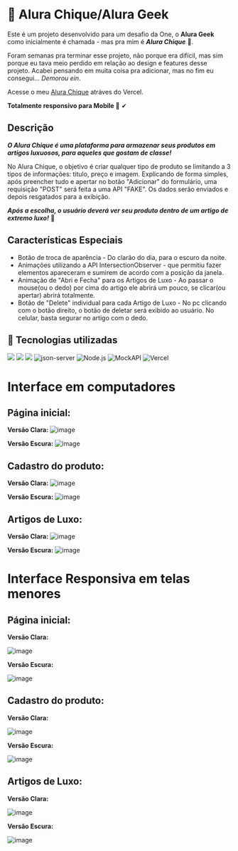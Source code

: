 # 💎 Alura Chique/Alura Geek 
Este é um projeto desenvolvido para um desafio da One, o **Alura Geek** como inicialmente é chamada - mas pra mim é ***Alura Chique*** 💍.

Foram semanas pra terminar esse projeto, não porque era difícil, mas sim porque eu tava meio perdido em relação ao design e features desse projeto. 
Acabei pensando em muita coisa pra adicionar, mas no fim eu consegui... _Demorou ein_.

Acesse o meu [Alura Chique](https://desafio-t6-one-alura-chique.vercel.app/) atráves do Vercel. 

**Totalmente responsivo para Mobile 📱** ✔

## Descrição
***O Alura Chique é uma plataforma para armazenar seus produtos em artigos luxuosos, para aqueles que gostam de classe!***

No Alura Chique, o objetivo é criar qualquer tipo de produto se limitando a 3 tipos de informações: titulo, preço e imagem.
Explicando de forma simples, após preencher tudo e apertar no botão "Adicionar" do formulário,
uma requisição "POST" será feita a uma API "FAKE". Os dados serão enviados e depois resgatados para a exibição.

***Após a escolha, o usuário deverá ver seu produto dentro de um artigo de extremo luxo!*** 💎

## Características Especiais
+ Botão de troca de aparência - Do clarão do dia, para o escuro da noite.
+ Animações utilizando a API IntersectionObserver - que permitiu fazer elementos apareceram e sumirem de acordo com a posição da janela.
+ Animação de "Abri e Fecha" para os Artigos de Luxo - Ao passar o mouse(ou o dedo) por cima do artigo ele abrirá um pouco, se clicar(ou apertar) abrirá totalmente.
+ Botão de "Delete" individual para cada Artigo de Luxo - No pc clicando com o botão direito, o botão de deletar será exibido ao usuário. No celular, basta segurar no artigo com o dedo.

## :dizzy: Tecnologias utilizadas

<div>
  <img src="https://img.shields.io/badge/HTML5-e34c26?style=for-the-badge&logo=html5&logoColor=white">
  <img src="https://img.shields.io/badge/CSS3-264de4?style=for-the-badge&logo=css3&logoColor=white">
  <img src="https://img.shields.io/badge/JavaScript-F7DF1E?style=for-the-badge&logo=javascript&logoColor=black">
  <img src="https://img.shields.io/badge/json--server-323330?style=for-the-badge&logo=json&logoColor=white" alt="json-server" />
  <img src="https://img.shields.io/badge/Node.js-339933?style=for-the-badge&logo=nodedotjs&logoColor=white" alt="Node.js" />
  <img src="https://img.shields.io/badge/MockAPI-ff69b4?style=for-the-badge&logoColor=white" alt="MockAPI" />
  <img src="https://img.shields.io/badge/Vercel-000000?style=for-the-badge&logo=vercel&logoColor=white" alt="Vercel" />
</div>

# Interface em computadores
## Página inicial:

**Versão Clara:**
![image](https://github.com/MeSGuel/DesafioT6-One-AluraChique/assets/168838532/285a6e6b-4dca-4b3e-9e00-3e938d0421d0)

**Versão Escura:**
![image](https://github.com/MeSGuel/DesafioT6-One-AluraChique/assets/168838532/5dfa6b8e-2b69-4955-8e80-49e38c5edc84)


## Cadastro do produto:

**Versão Clara:**
![image](https://github.com/MeSGuel/DesafioT6-One-AluraChique/assets/168838532/40666b61-26d1-4571-99f0-bb2606aac412)

**Versão Escura:**
![image](https://github.com/MeSGuel/DesafioT6-One-AluraChique/assets/168838532/0e5c3536-f623-4a7c-9380-98b5b5120ce6)


## Artigos de Luxo:

**Versão Clara:**
![image](https://github.com/MeSGuel/DesafioT6-One-AluraChique/assets/168838532/593afc1d-2ce8-4a68-bd51-0e8842e85d89)

**Versão Escura:**
![image](https://github.com/MeSGuel/DesafioT6-One-AluraChique/assets/168838532/761de87a-9154-4bce-ba43-5e8bf645a16e)


# Interface Responsiva em telas menores
## Página inicial:

**Versão Clara:**

![image](https://github.com/MeSGuel/DesafioT6-One-AluraChique/assets/168838532/64a4913a-1865-4756-b5c4-2e00694734f0)


**Versão Escura:**

![image](https://github.com/MeSGuel/DesafioT6-One-AluraChique/assets/168838532/b5b495e2-b5bd-4e18-b7d3-f6ac402629fb)


## Cadastro do produto:
**Versão Clara:**

![image](https://github.com/MeSGuel/DesafioT6-One-AluraChique/assets/168838532/2535ee24-432c-4085-b4bf-b06322a60007)

**Versão Escura:**

![image](https://github.com/MeSGuel/DesafioT6-One-AluraChique/assets/168838532/8637d55f-c9be-4d41-95f7-d17c82f595dc)


## Artigos de Luxo:
**Versão Clara:**

![image](https://github.com/MeSGuel/DesafioT6-One-AluraChique/assets/168838532/6a3bf8c8-fef3-4f5a-a636-1eb643f2e6d4)

**Versão Escura:**

![image](https://github.com/MeSGuel/DesafioT6-One-AluraChique/assets/168838532/57047c24-f540-4e25-912e-1ceb8c782a93)



